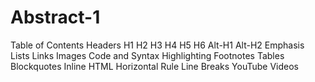# Abstract-1
Table of Contents Headers H1 H2 H3 H4 H5 H6 Alt-H1 Alt-H2 Emphasis Lists Links Images Code and Syntax Highlighting Footnotes Tables Blockquotes Inline HTML Horizontal Rule Line Breaks YouTube Videos
